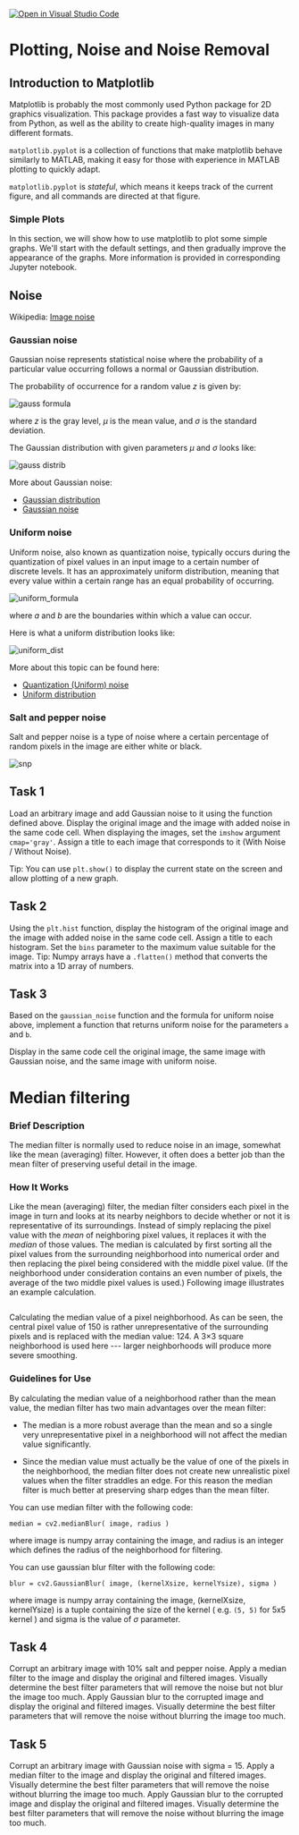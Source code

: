 [![Open in Visual Studio Code](https://classroom.github.com/assets/open-in-vscode-2e0aaae1b6195c2367325f4f02e2d04e9abb55f0b24a779b69b11b9e10269abc.svg)](https://classroom.github.com/online_ide?assignment_repo_id=18507283&assignment_repo_type=AssignmentRepo)
# Plotting, Noise and Noise Removal

## Introduction to Matplotlib

Matplotlib is probably the most commonly used Python package for 2D graphics visualization. This package provides a fast way to visualize data from Python, as well as the ability to create high-quality images in many different formats.

`matplotlib.pyplot` is a collection of functions that make matplotlib behave similarly to MATLAB, making it easy for those with experience in MATLAB plotting to quickly adapt.

`matplotlib.pyplot` is _stateful_, which means it keeps track of the current figure, and all commands are directed at that figure.

### Simple Plots

In this section, we will show how to use matplotlib to plot some simple graphs. We'll start with the default settings, and then gradually improve the appearance of the graphs.
More information is provided in corresponding Jupyter notebook. 

## Noise

Wikipedia: [Image noise]( https://en.wikipedia.org/wiki/Image_noise )

### Gaussian noise

Gaussian noise represents statistical noise where the probability of a particular value occurring follows a normal or Gaussian distribution.

The probability of occurrence for a random value $z$ is given by:

![gauss formula](https://upload.wikimedia.org/math/c/7/0/c70012e2b38059f77ba8b6bb4cea7e2c.png)

where $z$ is the gray level, $\mu$ is the mean value, and $\sigma$ is the standard deviation.

The Gaussian distribution with given parameters $\mu$ and $\sigma$ looks like:

![gauss distrib](https://upload.wikimedia.org/wikipedia/commons/thumb/7/74/Normal_Distribution_PDF.svg/720px-Normal_Distribution_PDF.svg.png)

More about Gaussian noise: 

- [Gaussian distribution](https://en.wikipedia.org/wiki/Gaussian_distribution)
- [Gaussian noise](https://en.wikipedia.org/wiki/Gaussian_noise)

### Uniform noise


Uniform noise, also known as quantization noise, typically occurs during the quantization of pixel values in an input image to a certain number of discrete levels. It has an approximately uniform distribution, meaning that every value within a certain range has an equal probability of occurring.

![uniform_formula](https://upload.wikimedia.org/math/8/f/b/8fbfebfbb3dfa135da807a45374376d5.png)

where $a$ and $b$ are the boundaries within which a value can occur.

Here is what a uniform distribution looks like:

![uniform_dist](https://upload.wikimedia.org/wikipedia/commons/9/96/Uniform_Distribution_PDF_SVG.svg)

More about this topic can be found here:

- [ Quantization (Uniform) noise ](https://en.wikipedia.org/wiki/Image_noise#Quantization_noise_.28uniform_noise.29) 
- [ Uniform distribution ]( https://en.wikipedia.org/wiki/Uniform_distribution_%28continuous%29)

### Salt and pepper noise

Salt and pepper noise is a type of noise where a certain percentage of random pixels in the image are either white or black.

![snp](https://upload.wikimedia.org/wikipedia/commons/thumb/f/f4/Noise_salt_and_pepper.png/220px-Noise_salt_and_pepper.png)

## Task 1

Load an arbitrary image and add Gaussian noise to it using the function defined above. Display the original image and the image with added noise in the same code cell. When displaying the images, set the `imshow` argument `cmap='gray'`. Assign a title to each image that corresponds to it (With Noise / Without Noise).

Tip: You can use `plt.show()` to display the current state on the screen and allow plotting of a new graph.

## Task 2

Using the `plt.hist` function, display the histogram of the original image and the image with added noise in the same code cell. Assign a title to each histogram. Set the `bins` parameter to the maximum value suitable for the image. Tip: Numpy arrays have a `.flatten()` method that converts the matrix into a 1D array of numbers.

## Task 3

Based on the `gaussian_noise` function and the formula for uniform noise above, implement a function that returns uniform noise for the parameters `a` and `b`.

Display in the same code cell the original image, the same image with Gaussian noise, and the same image with uniform noise.

# Median filtering

### Brief Description

The median filter is normally used to reduce noise
in an image, somewhat like the mean  (averaging) filter. However, it often does a
better job than the mean filter of preserving useful detail in the
image.


### How It Works

Like the mean (averaging) filter, the median filter considers each pixel in the
image in turn and looks at its nearby neighbors to decide whether or
not it is representative of its surroundings. Instead of simply
replacing the pixel value with the <EM>mean</EM> of neighboring pixel
values, it replaces it with the <EM>median</EM> of those values. The
median is calculated by first sorting all the pixel values from the
surrounding neighborhood into numerical order and then replacing the
pixel being considered with the middle pixel value.  (If the
neighborhood under consideration contains an even number of pixels,
the average of the two middle pixel values is used.) Following image 
illustrates an example calculation.

<CENTER><IMG ALT="" SRC="http://homepages.inf.ed.ac.uk/rbf/HIPR2/figs/med3x3.gif"></CENTER>

 Calculating the median value of a pixel neighborhood. As
can be seen, the central pixel value of 150 is rather unrepresentative
of the surrounding pixels and is replaced with the median value:
124. A 3&#215;3 square neighborhood is used here --- larger
neighborhoods will produce more severe smoothing.

### Guidelines for Use

<P>By calculating the median value of a neighborhood rather than the
mean value, the median filter has two main advantages over
the mean filter:

- The median is a more robust average than the mean and so a
single very unrepresentative pixel in a neighborhood will not affect
the median value significantly.

- Since the median value must actually be the value of one of the
pixels in the neighborhood, the median filter does not create new
unrealistic pixel values when the filter straddles an edge. For this
reason the median filter is much better at preserving sharp edges than
the mean filter.

You can use median filter with the following code:

```
median = cv2.medianBlur( image, radius )
```

where image is numpy array containing the image, and radius is an integer which
defines the radius of the neighborhood for filtering.

You can use gaussian blur filter with the following code:

```
blur = cv2.GaussianBlur( image, (kernelXsize, kernelYsize), sigma )
```

where image is numpy array containing the image, (kernelXsize, kernelYsize) is
a tuple containing the size of the kernel ( e.g. `(5, 5)` for 5x5 kernel ) and
sigma is the value of $`  \sigma  `$ parameter.

## Task 4

Corrupt an arbitrary image with 10% salt and pepper noise. Apply a median filter to the image and display the original and filtered images. Visually determine the best filter parameters that will remove the noise but not blur the image too much.
Apply Gaussian blur to the corrupted image and display the original and filtered images. Visually determine the best filter parameters that will remove the noise without blurring the image too much.

## Task 5

Corrupt an arbitrary image with Gaussian noise with sigma = 15. Apply a median filter to the image and display the original and filtered images. Visually determine the best filter parameters that will remove the noise without blurring the image too much.
Apply Gaussian blur to the corrupted image and display the original and filtered images. Visually determine the best filter parameters that will remove the noise without blurring the image too much.
